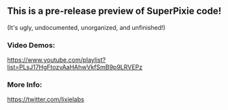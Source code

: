 ## This is a pre-release preview of SuperPixie code!

(It's ugly, undocumented, unorganized, and unfinished!)

### Video Demos:

https://www.youtube.com/playlist?list=PLsJ17HgFtozvAaHAhwVkfSmB9p9LRVEPz

### More Info:

https://twitter.com/lixielabs
